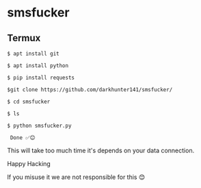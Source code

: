 # smsfucker

## Termux
   ```
   $ apt install git 
   ```
   ```
   $ apt install python 
   ```
   ```
   $ pip install requests
   ```
   ```
   $git clone https://github.com/darkhunter141/smsfucker/
   ```
   ```
   $ cd smsfucker 
   ```
   ```
   $ ls
   ```
   ```
   $ python smsfucker.py
   ```
   ```
    Done ✅😊
```

This will take too much time it's depends on your data connection. 


Happy Hacking


If you misuse it we are not responsible for this 😊

